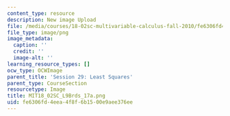 ```yaml
---
content_type: resource
description: New image Upload
file: /media/courses/18-02sc-multivariable-calculus-fall-2010/fe6306fd4eea4f8f6b1500e9aee376ee_MIT18_02SC_L9Brds_17a.png
file_type: image/png
image_metadata:
  caption: ''
  credit: ''
  image-alt: ''
learning_resource_types: []
ocw_type: OCWImage
parent_title: 'Session 29: Least Squares'
parent_type: CourseSection
resourcetype: Image
title: MIT18_02SC_L9Brds_17a.png
uid: fe6306fd-4eea-4f8f-6b15-00e9aee376ee
---
```


